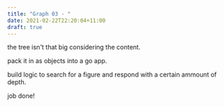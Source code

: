 ```yaml
---
title: "Graph 03 - "
date: 2021-02-22T22:20:04+11:00
draft: true
---
```


the tree isn't that big considering the content. 

pack it in as objects into a go app. 

build logic to search for a figure and respond with a certain ammount of depth. 

job done!





